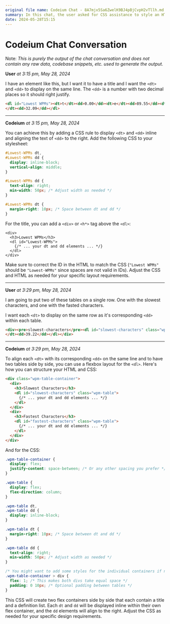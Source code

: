 ```yaml
---
original file name: Codeium Chat - 8A7mjx5Sa6ZwelK9BJ4pBjCvpH2vTllh.md
summary: In this chat, the user asked for CSS assistance to style an HTML element `<dl>` with `<dt>` and `<dd>` tags to display side by side with a title. The user also inquired about placing two tables side by side, each containing `<dt>` and `<dd>` elements on a single line within a flexbox layout. The assistant provided CSS code snippets and structural HTML suggestions to address these requirements, ensuring proper alignment and layout of the elements.
date: 2024-05-28T15:15
---
```


# Codeium Chat Conversation

Note: _This is purely the output of the chat conversation and does not contain any raw data, codebase snippets, etc. used to generate the output._

**User** _at 3:15 pm, May 28, 2024_

I have an element like this, but I want it to have a title and I want the `<dt>` and `<dd>` to display on the same line. The `<dd>` is a number with two decimal places so it should right justify.

```html
<dl id="Lowest WPMs"><dt>t</dt><dd>0.00</dd><dt>e</dt><dd>89.55</dd><dt>s</dt><dd>75.00</dd><dt>t</dt><dd>99.17</dd><dt>
</dt><dd>32.09</dd></dl>
```

---

**Codeium** _at 3:15 pm, May 28, 2024_

You can achieve this by adding a CSS rule to display `<dt>` and `<dd>` inline and aligning the text of `<dd>` to the right. Add the following CSS to your stylesheet:

```css
#Lowest-WPMs dt,
#Lowest-WPMs dd {
  display: inline-block;
  vertical-align: middle;
}

#Lowest-WPMs dd {
  text-align: right;
  min-width: 50px; /* Adjust width as needed */
}

#Lowest-WPMs dt {
  margin-right: 10px; /* Space between dt and dd */
}
```

For the title, you can add a `<div>` or `<h*>` tag above the `<dl>`:

```tsx
<div>
  <h3>Lowest WPMs</h3>
  <dl id="Lowest-WPMs">
    {/* ... your dt and dd elements ... */}
  </dl>
</div>
```

Make sure to correct the ID in the HTML to match the CSS (`"Lowest WPMs"` should be `"Lowest-WPMs"` since spaces are not valid in IDs). Adjust the CSS and HTML as needed for your specific layout requirements.

---

**User** _at 3:29 pm, May 28, 2024_

I am going to put two of these tables on a single row. One with the slowest characters, and one with the fasted characters.

I want each `<dt>` to display on the same row as it's corresponding `<dd>` within each table.

```html
<div><pre>slowest-characters</pre><dl id="slowest-characters" class="wpm-table"><dt>t</dt><dd>0.00</dd><dt>e</dt><dd>120.00</dd><dt>s</dt><dd>54.55</dd><dt>t</dt><dd>123.71</dd><dt>
</dt><dd>39.22</dd></dl></div>
```

---

**Codeium** _at 3:29 pm, May 28, 2024_

To align each `<dt>` with its corresponding `<dd>` on the same line and to have two tables side by side, you can use a flexbox layout for the `<dl>`. Here's how you can structure your HTML and CSS:

```html
<div class="wpm-table-container">
  <div>
    <h3>Slowest Characters</h3>
    <dl id="slowest-characters" class="wpm-table">
      {/* ... your dt and dd elements ... */}
    </dl>
  </div>
  <div>
    <h3>Fastest Characters</h3>
    <dl id="fastest-characters" class="wpm-table">
      {/* ... your dt and dd elements ... */}
    </dl>
  </div>
</div>
```

And for the CSS:

```css
.wpm-table-container {
  display: flex;
  justify-content: space-between; /* Or any other spacing you prefer */
}

.wpm-table {
  display: flex;
  flex-direction: column;
}

.wpm-table dt,
.wpm-table dd {
  display: inline-block;
}

.wpm-table dt {
  margin-right: 10px; /* Space between dt and dd */
}

.wpm-table dd {
  text-align: right;
  min-width: 50px; /* Adjust width as needed */
}

/* You might want to add some styles for the individual containers if needed */
.wpm-table-container > div {
  flex: 1; /* This makes both divs take equal space */
  padding: 0 10px; /* Optional padding between tables */
}
```

This CSS will create two flex containers side by side that each contain a title and a definition list. Each `dt` and `dd` will be displayed inline within their own flex container, and the `dd` elements will align to the right. Adjust the CSS as needed for your specific design requirements.